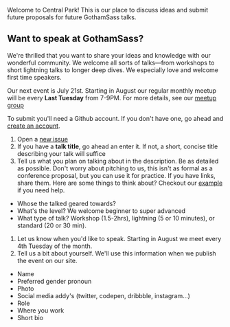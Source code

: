 Welcome to Central Park! This is our place to discuss ideas and submit future proposals for future GothamSass talks.

## Want to speak at GothamSass?

We're thrilled that you want to share your ideas and knowledge with our wonderful community. We welcome all sorts of talks—from workshops to short lightning talks to longer deep dives. We especially love and welcome first time speakers. 

Our next event is July 21st. Starting in August our regular monthly meetup will be every **Last Tuesday** from 7-9PM. For more details, see our [meetup group](http://www.meetup.com/gothamsass/)

To submit you'll need a Github account. If you don't have one, go ahead and [create an account](https://github.com/). 

1. Open a [new issue](https://github.com/GothamSass/centralpark/issues/new)
1. If you have a **talk title**, go ahead an enter it. If not, a short, concise title describing your talk will suffice
1. Tell us what you plan on talking about in the description. Be as detailed as possible. Don't worry about pitching to us, this isn't as formal as a conference proposal, but you can use it for practice. If you have links, share them. Here are some things to think about? Checkout our [example](https://github.com/GothamSass/centralpark/issues/1) if you need help.
  * Whose the talked geared towards?
  * What's the level? We welcome beginner to super advanced
  * What type of talk? Workshop (1.5-2hrs), lightning (5 or 10 minutes), or standard (20 or 30 min).
1. Let us know when you'd like to speak. Starting in August we meet every 4th Tuesday of the month. 
1. Tell us a bit about yourself. We'll use this information when we publish the event on our site. 
  * Name
  * Preferred gender pronoun
  * Photo
  * Social media addy's (twitter, codepen, dribbble, instagram...)
  * Role
  * Where you work
  * Short bio 
